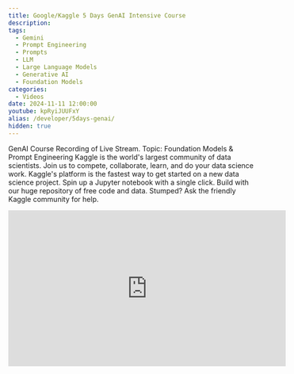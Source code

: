 ```yaml
---
title: Google/Kaggle 5 Days GenAI Intensive Course
description: 
tags:
  - Gemini
  - Prompt Engineering
  - Prompts
  - LLM
  - Large Language Models
  - Generative AI
  - Foundation Models
categories:
  - Videos
date: 2024-11-11 12:00:00
youtube: kpRyiJUUFxY
alias: /developer/5days-genai/
hidden: true
---
```


GenAI Course Recording of Live Stream. Topic: Foundation Models & Prompt Engineering
Kaggle is the world's largest community of data scientists. Join us to compete, collaborate, learn, and do your data science work. Kaggle's platform is the fastest way to get started on a new data science project. Spin up a Jupyter notebook with a single click. Build with our huge repository of free code and data. Stumped? Ask the friendly Kaggle community for help.

<!--more-->
<iframe width="560" height="315" src="https://www.youtube.com/embed/kpRyiJUUFxY" frameborder="0" allow="accelerometer; autoplay; encrypted-media; gyroscope; picture-in-picture" allowfullscreen></iframe>